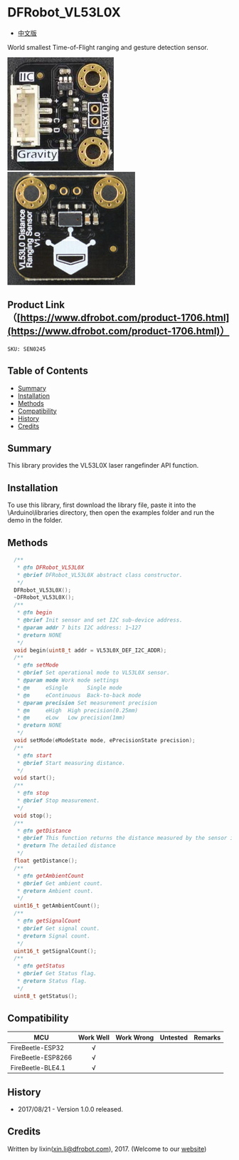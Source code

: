 # DFRobot_VL53L0X

* [中文版](./README_CN.md)

World smallest Time-of-Flight ranging and gesture detection sensor.

![产品效果图](./resources/images/SEN0245_f.png)![产品效果图](./resources/images/SEN0245_b.png)

## Product Link（[https://www.dfrobot.com/product-1706.html](https://www.dfrobot.com/product-1706.html)）
    SKU: SEN0245
   
## Table of Contents

* [Summary](#summary)
* [Installation](#installation)
* [Methods](#methods)
* [Compatibility](#compatibility)
* [History](#history)
* [Credits](#credits)

## Summary
This library provides the VL53L0X laser rangefinder API function.

## Installation

To use this library, first download the library file, paste it into the \Arduino\libraries directory, then open the examples folder and run the demo in the folder.

## Methods
```C++
  /**
   * @fn DFRobot_VL53L0X
   * @brief DFRobot_VL53L0X abstract class constructor.
   */
  DFRobot_VL53L0X();
  ~DFRobot_VL53L0X();
  /**
   * @fn begin
   * @brief Init sensor and set I2C sub-device address.
   * @param addr 7 bits I2C address: 1~127
   * @return NONE
   */
  void begin(uint8_t addr = VL53L0X_DEF_I2C_ADDR);	
  /**
   * @fn setMode
   * @brief Set operational mode to VL53L0X sensor.
   * @param mode Work mode settings
   * @n     eSingle      Single mode
   * @n     eContinuous  Back-to-back mode
   * @param precision Set measurement precision
   * @n     eHigh  High precision(0.25mm)
   * @n     eLow   Low precision(1mm)
   * @return NONE
   */
  void setMode(eModeState mode, ePrecisionState precision);
  /**
   * @fn start
   * @brief Start measuring distance.
   */
  void start();
  /**
   * @fn stop
   * @brief Stop measurement.
   */
  void stop();
  /**
   * @fn getDistance
   * @brief This function returns the distance measured by the sensor in mm.
   * @return The detailed distance
   */
  float getDistance();
  /**
   * @fn getAmbientCount
   * @brief Get ambient count.
   * @return Ambient count.
   */
  uint16_t getAmbientCount();
  /**
   * @fn getSignalCount
   * @brief Get signal count.
   * @return Signal count.
   */
  uint16_t getSignalCount();
  /**
   * @fn getStatus
   * @brief Get Status flag.
   * @return Status flag.
   */
  uint8_t getStatus();
```

## Compatibility

MCU                | Work Well | Work Wrong | Untested  | Remarks
------------------ | :----------: | :----------: | :---------: | -----
FireBeetle-ESP32  |      √       |             |            | 
FireBeetle-ESP8266  |      √       |             |            | 
FireBeetle-BLE4.1 |      √       |             |            | 

## History

- 2017/08/21 - Version 1.0.0 released.

## Credits

Written by lixin(xin.li@dfrobot.com), 2017. (Welcome to our [website](https://www.dfrobot.com/))